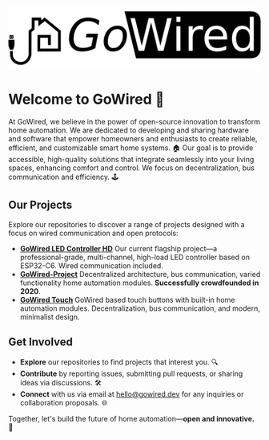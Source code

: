 ![GoWired logo](https://github.com/GoWired/.github/blob/master/images/logo-white-background.png)
# Welcome to **GoWired** 👋

At GoWired, we believe in the power of open-source innovation to transform home automation. We are dedicated to developing and sharing hardware and software that empower homeowners and enthusiasts to create reliable, efficient, and customizable smart home systems. 🏠 Our goal is to provide accessible, high-quality solutions that integrate seamlessly into your living spaces, enhancing comfort and control. We focus on decentralization, bus communication and efficiency. 🕹️

## **Our Projects** 
Explore our repositories to discover a range of projects designed with a focus on wired communication and open protocols: 
- **[GoWired LED Controller HD](https://github.com/GoWired/LED-Controller-HD)** Our current flagship project—a professional-grade, multi-channel, high-load LED controller based on ESP32-C6. Wired communication included.
- **[GoWired-Project](https://github.com/GoWired/GoWired-Project)** Decentralized architecture, bus communication, varied functionality home automation modules. **Successfully crowdfounded in 2020**.
- **[GoWired Touch](https://github.com/GoWired/Touch)** GoWired based touch buttons with built-in home automation modules. Decentralization, bus communication, and modern, minimalist design.

## **Get Involved** 
- **Explore** our repositories to find projects that interest you. 🔍
- **Contribute** by reporting issues, submitting pull requests, or sharing ideas via discussions. 🛠️
- **Connect** with us via email at [hello@gowired.dev](mailto:hello@gowired.dev) for any inquiries or collaboration proposals. 🌐

Together, let's build the future of home automation—**open and innovative.** 🚀

<!--

**Here are some ideas to get you started:**

🙋‍♀️ A short introduction - what is your organization all about?
🌈 Contribution guidelines - how can the community get involved?
👩‍💻 Useful resources - where can the community find your docs? Is there anything else the community should know?
🍿 Fun facts - what does your team eat for breakfast?
🧙 Remember, you can do mighty things with the power of [Markdown](https://docs.github.com/github/writing-on-github/getting-started-with-writing-and-formatting-on-github/basic-writing-and-formatting-syntax)
-->
